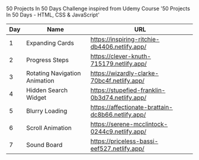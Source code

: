 50 Projects In 50 Days Challenge inspired from Udemy Course '50 Projects In 50 Days - HTML, CSS & JavaScript' 

| Day | Name | URL |
| --- | --- | --- |
| 1 | Expanding Cards | https://inspiring-ritchie-db4406.netlify.app/ |
| 2 | Progress Steps | https://clever-knuth-715179.netlify.app/ |
| 3 | Rotating Navigation Animation | https://wizardly-clarke-70bc4f.netlify.app/ |
| 4 | Hidden Search Widget | https://stupefied-franklin-0b3d74.netlify.app/ |
| 5 | Blurry Loading | https://affectionate-brattain-dc8b66.netlify.app/ |
| 6 | Scroll Animation | https://serene-mcclintock-0244c9.netlify.app/ |
| 7 | Sound Board | https://priceless-bassi-eef527.netlify.app/ |


